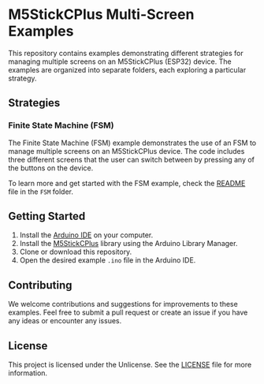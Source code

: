 # M5StickCPlus Multi-Screen Examples

This repository contains examples demonstrating different strategies for managing multiple screens on an M5StickCPlus (ESP32) device. The examples are organized into separate folders, each exploring a particular strategy.

## Strategies

### Finite State Machine (FSM)

The Finite State Machine (FSM) example demonstrates the use of an FSM to manage multiple screens on an M5StickCPlus device. The code includes three different screens that the user can switch between by pressing any of the buttons on the device.

To learn more and get started with the FSM example, check the [README](FSM/README.md) file in the `FSM` folder.

## Getting Started

1. Install the [Arduino IDE](https://www.arduino.cc/en/software) on your computer.
2. Install the [M5StickCPlus](https://github.com/m5stack/M5StickC-Plus) library using the Arduino Library Manager.
3. Clone or download this repository.
4. Open the desired example `.ino` file in the Arduino IDE.

## Contributing

We welcome contributions and suggestions for improvements to these examples. Feel free to submit a pull request or create an issue if you have any ideas or encounter any issues.

## License

This project is licensed under the Unlicense. See the [LICENSE](LICENSE) file for more information.
